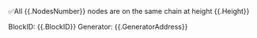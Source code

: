 ✅All {{.NodesNumber}} nodes are on the same chain at height {{.Height}}

BlockID: {{.BlockID}}
Generator: {{.GeneratorAddress}}